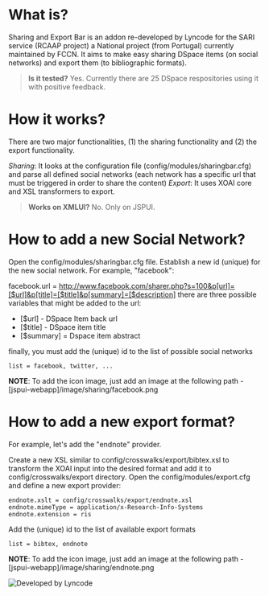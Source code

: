 What is?
==========
Sharing and Export Bar is an addon re-developed by Lyncode for the SARI service (RCAAP project) a National project (from Portugal) currently maintained by FCCN. It aims to make easy sharing DSpace items (on social networks) and export them (to bibliographic formats).

> **Is it tested?**
> Yes. Currently there are 25 DSpace respositories using it with positive feedback.

How it works?
==========
There are two major functionalities, (1) the sharing functionality and (2) the export functionality. 

*Sharing*: It looks at the configuration file (config/modules/sharingbar.cfg) and parse all defined social networks (each network has a specific url that must be triggered in order to share the content)
*Export*: It uses XOAI core and XSL transformers to export.

> **Works on XMLUI?**
> No. Only on JSPUI.

How to add a new Social Network?
==========
Open the config/modules/sharingbar.cfg file. Establish a new id (unique) for the new social network. For example, "facebook":

facebook.url = http://www.facebook.com/sharer.php?s=100&p[url]=[$url]&p[title]=[$title]&p[summary]=[$description]
there are three possible variables that might be added to the url:

* [$url] - DSpace Item back url
* [$title] - DSpace item title
* [$summary] = Dspace item abstract

finally, you must add the (unique) id to the list of possible social networks

    list = facebook, twitter, ...

**NOTE**: To add the icon image, just add an image at the following path - [jspui-webapp]/image/sharing/facebook.png

How to add a new export format?
==========
For example, let's add the "endnote" provider.

Create a new XSL similar to config/crosswalks/export/bibtex.xsl to transform the XOAI input into the desired format and add it to config/crosswalks/export directory.
Open the config/modules/export.cfg and define a new export provider:

    endnote.xslt = config/crosswalks/export/endnote.xsl
    endnote.mimeType = application/x-Research-Info-Systems
    endnote.extension = ris

Add the (unique) id to the list of available export formats

    list = bibtex, endnote

**NOTE**: To add the icon image, just add an image at the following path - [jspui-webapp]/image/sharing/endnote.png 


![Developed by Lyncode](http://www.lyncode.com/images/lyncode/DevelopedBy.png)
